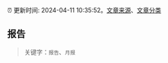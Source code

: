 :alarm_clock: 更新时间: 2024-04-11 10:35:52。[文章来源](/README.md)、[文章分类](/TAGS.md)

## 报告


> 关键字：`报告`、`月报`




